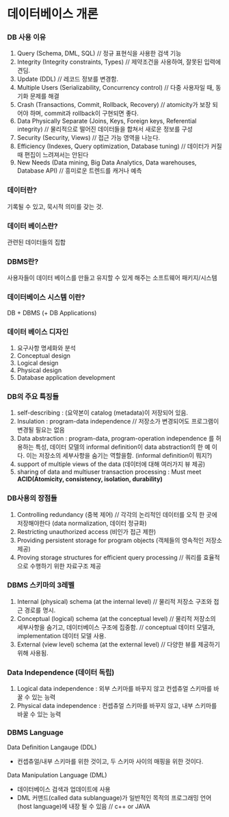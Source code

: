 # 데이터베이스 개론

### DB 사용 이유

1. Query (Schema, DML, SQL) // 정규 표현식을 사용한 검색 기능
2. Integrity (Integrity constraints, Types) // 제약조건을 사용하여, 잘못된 입력에 견딤.
3. Update (DDL) // 레코드 정보를 변경함.
4. Multiple Users (Serializability, Concurrency control) // 다중 사용자일 때, 동기화 문제를 해결
5. Crash (Transactions, Commit, Rollback, Recovery) // atomicity가 보장 되어야 하며, commit과 rollback이 구현되면 좋다.
6. Data Physically Separate (Joins, Keys, Foreign keys, Referential integrity)  // 물리적으로 떨어진 데이터들을 합쳐서 새로운 정보를 구성
7. Security (Security, Views) // 접근 가능 영역을 나눈다.
8. Efficiency (Indexes, Query optimization, Database tuning) // 데이터가 커질 때 편집이 느려져서는 안된다
9. New Needs (Data mining, Big Data Analytics, Data warehouses, Database API) // 흥미로운 트렌드를 캐거나 예측

### 데이터란?

기록될 수 있고, 묵시적 의미를 갖는 것.

### 데이터 베이스란?

 관련된 데이터들의 집합

### DBMS란?

사용자들이 데이터 베이스를 만들고 유지할 수 있게 해주는 소프트웨어 패키지/시스템

### 데이터베이스 시스템 이란?

DB + DBMS (+ DB Applications)



### 데이터 베이스 디자인

1. 요구사항 명세화와 분석
2. Conceptual design
3. Logical design
4. Physical design
5. Database application development



### DB의 주요 특징들

1. self-describing : (요약본이 catalog (metadata)이 저장되어 있음.
2. Insulation : program-data independence // 저장소가 변경되어도 프로그램이 변경될 필요는 없음
3. Data abstraction : program-data, program-operation independence 를 허용하는 특성, 데이터 모델의 informal definition이 data abstraction의 한 예 이다. 이는 저장소의 세부사항을 숨기는 역할을함.  (informal definition이 뭐지?)
4. support of multiple views of the data (데이터에 대해 여러가지 뷰 제공)
5. sharing of data and multiuser transaction processing : Must meet **ACID(Atomicity, consistency, isolation, durability)**



### DB사용의 장점들

1. Controlling redundancy (중복 제어) // 각각의 논리적인 데이터를 오직 한 곳에 저장해야한다 (data normalization, 데이터 정규화)
2. Restricting unauthorized access (비인가 접근 제한)
3. Providing persistent storage for program objects (객체들의 영속적인 저장소 제공)
4. Proving storage structures for efficient query processing // 쿼리를 효율적으로 수행하기 위한 자료구조 제공



### DBMS 스키마의 3레벨

1. Internal (physical) schema (at the internal level) // 물리적 저장소 구조와 접근 경로를 명시.
2. Conceptual (logical) schema (at the conceptual level) // 물리적 저장소의 세부사항을 숨기고, 데이터베이스 구조에 집중함. // conceptual 데이터 모델과, implementation 데이터 모델 사용.
3. External (view level) schema (at the external level) // 다양한 뷰를 제공하기 위해 사용됨.



### Data Independence (데이터 독립)

1. Logical data independence : 외부 스키마를 바꾸지 않고 컨셉츄얼 스키마를 바꿀 수 있는 능력
2. Physical data independence : 컨셉츄얼 스키마를 바꾸지 않고, 내부 스키마를 바꿀 수 있는 능력



### DBMS Language

Data Definition Langauge (DDL)

- 컨셉츄얼/내부 스키마를 위한 것이고, 두 스키마 사이의 매핑을 위한 것이다.

 Data Manipulation Language (DML)

- 데이터베이스 검색과 업데이트에 사용
- DML 커맨드(called data sublanguage)가 일반적인 목적의 프로그래밍 언어(host language)에 내장 될 수 있음 // c++ or JAVA



